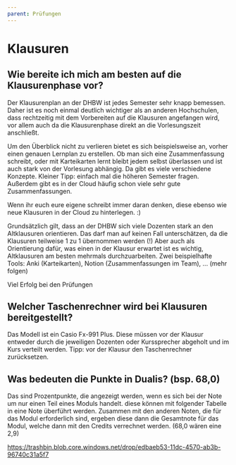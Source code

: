 ```yaml
---
parent: Prüfungen
---
```



# Klausuren

## Wie bereite ich mich am besten auf die Klausurenphase vor? 
Der Klausurenplan an der DHBW ist jedes Semester sehr knapp bemessen. Daher ist es noch einmal deutlich wichtiger als an anderen Hochschulen, dass rechtzeitig mit dem Vorbereiten auf die Klausuren angefangen wird, vor allem auch da die Klausurenphase direkt an die Vorlesungszeit anschließt. 

Um den Überblick nicht zu verlieren bietet es sich beispielsweise an, vorher einen genauen Lernplan zu erstellen. 
Ob man sich eine Zusammenfassung schreibt, oder mit Karteikarten lernt bleibt jedem selbst überlassen und ist auch stark von der Vorlesung abhängig. Da gibt es viele verschiedene Konzepte. 
Kleiner Tipp: einfach mal die höheren Semester fragen. Außerdem gibt es in der Cloud häufig schon viele sehr gute Zusammenfassungen. 

Wenn ihr euch eure eigene  schreibt immer daran denken, diese ebenso wie neue Klausuren in der Cloud zu hinterlegen. :) 

Grundsätzlich gilt, dass an der DHBW sich viele Dozenten stark an den Altklausuren orientieren. Das darf man auf keinen Fall unterschätzen, da die Klausuren teilweise 1 zu 1 übernommen werden (!) Aber auch als Orientierung dafür, was einen in der Klausur erwartet ist es wichtig, Altklausuren am besten mehrmals durchzuarbeiten. 
Zwei beispielhafte Tools: Anki (Karteikarten), Notion (Zusammenfassungen im Team), ... (mehr folgen)

Viel Erfolg bei den Prüfungen

## Welcher Taschenrechner wird bei Klausuren bereitgestellt?
Das Modell ist ein Casio Fx-991 Plus. Diese müssen vor der Klausur entweder durch die jeweiligen Dozenten oder Kurssprecher abgeholt und im Kurs verteilt werden. 
Tipp: vor der Klausur den Taschenrechner zurücksetzen.

## Was bedeuten die Punkte in Dualis? (bsp. 68,0)
Das sind Prozentpunkte, die angezeigt werden, wenn es sich bei der Note um nur einen Teil eines Moduls handelt. diese können mit folgender Tabelle in eine Note überführt werden.
Zusammen mit den anderen Noten, die für das Modul erforderlich sind, ergeben diese dann die Gesamtnote für das Modul, welche dann mit den Credits verrechnet werden. 
(68,0 wären eine 2,9)

https://trashbin.blob.core.windows.net/drop/edbaeb53-11dc-4570-ab3b-96740c31a5f7